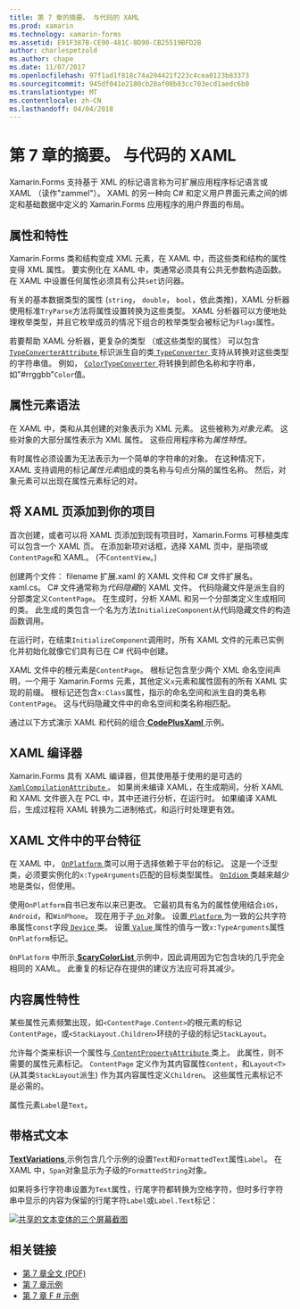 ```yaml
---
title: 第 7 章的摘要。 与代码的 XAML
ms.prod: xamarin
ms.technology: xamarin-forms
ms.assetid: E91F387B-CE90-481C-8D90-CB25519BFD2B
author: charlespetzold
ms.author: chape
ms.date: 11/07/2017
ms.openlocfilehash: 97f1ad1f818c74a294421f223c4cea0123b83373
ms.sourcegitcommit: 945df041e2180cb20af08b83cc703ecd1aedc6b0
ms.translationtype: MT
ms.contentlocale: zh-CN
ms.lasthandoff: 04/04/2018
---
```

# <a name="summary-of-chapter-7-xaml-vs-code"></a>第 7 章的摘要。 与代码的 XAML

Xamarin.Forms 支持基于 XML 的标记语言称为可扩展应用程序标记语言或 XAML （读作"zammel"）。 XAML 的另一种向 C# 和定义用户界面元素之间的绑定和基础数据中定义的 Xamarin.Forms 应用程序的用户界面的布局。

## <a name="properties-and-attributes"></a>属性和特性

Xamarin.Forms 类和结构变成 XML 元素，在 XAML 中，而这些类和结构的属性变得 XML 属性。 要实例化在 XAML 中，类通常必须具有公共无参数构造函数。 在 XAML 中设置任何属性必须具有公共`set`访问器。

有关的基本数据类型的属性 (`string`， `double`， `bool`，依此类推)，XAML 分析器使用标准`TryParse`方法将属性设置转换为这些类型。 XAML 分析器可以方便地处理枚举类型，并且它枚举成员的情况下组合的枚举类型会被标记为`Flags`属性。

若要帮助 XAML 分析器，更复杂的类型 （或这些类型的属性） 可以包含[ `TypeConverterAttribute` ](https://developer.xamarin.com/api/type/Xamarin.Forms.TypeConverterAttribute/)标识派生自的类[ `TypeConverter` ](https://developer.xamarin.com/api/type/Xamarin.Forms.TypeConverter/)支持从转换对这些类型的字符串值。 例如， [ `ColorTypeConverter` ](https://developer.xamarin.com/api/type/Xamarin.Forms.ColorTypeConverter/)将转换到颜色名称和字符串，如"#rrggbb"`Color`值。

## <a name="property-element-syntax"></a>属性元素语法

在 XAML 中，类和从其创建的对象表示为 XML 元素。 这些被称为*对象元素*。 这些对象的大部分属性表示为 XML 属性。 这些应用程序称为*属性特性*。

有时属性必须设置为无法表示为一个简单的字符串的对象。 在这种情况下，XAML 支持调用的标记*属性元素*组成的类名称与句点分隔的属性名称。 然后，对象元素可以出现在属性元素标记的对。

## <a name="adding-a-xaml-page-to-your-project"></a>将 XAML 页添加到你的项目

首次创建，或者可以将 XAML 页添加到现有项目时，Xamarin.Forms 可移植类库可以包含一个 XAML 页。 在添加新项对话框，选择 XAML 页中，是指项或`ContentPage`和 XAML。 (不`ContentView`。)

创建两个文件： filename 扩展.xaml 的 XAML 文件和 C# 文件扩展名。 xaml.cs。 C# 文件通常称为*代码隐藏*的 XAML 文件。 代码隐藏文件是派生自的分部类定义`ContentPage`。 在生成时，分析 XAML 和另一个分部类定义生成相同的类。 此生成的类包含一个名为方法`InitializeComponent`从代码隐藏文件的构造函数调用。

在运行时，在结束`InitializeComponent`调用时，所有 XAML 文件的元素已实例化并初始化就像它们具有已在 C# 代码中创建。

XAML 文件中的根元素是`ContentPage`。 根标记包含至少两个 XML 命名空间声明，一个用于 Xamarin.Forms 元素，其他定义`x`元素和属性固有的所有 XAML 实现的前缀。 根标记还包含`x:Class`属性，指示的命名空间和派生自的类名称`ContentPage`。 这与代码隐藏文件中的命名空间和类名称相匹配。

通过以下方式演示 XAML 和代码的组合[ **CodePlusXaml** ](https://github.com/xamarin/xamarin-forms-book-samples/tree/master/Chapter07)示例。

## <a name="the-xaml-compiler"></a>XAML 编译器

Xamarin.Forms 具有 XAML 编译器，但其使用基于使用的是可选的[ `XamlCompilationAttribute` ](https://developer.xamarin.com/api/type/Xamarin.Forms.Xaml.XamlCompilationAttribute/)。 如果尚未编译 XAML，在生成期间，分析 XAML 和 XAML 文件嵌入在 PCL 中，其中还进行分析，在运行时。 如果编译 XAML 后，生成过程将 XAML 转换为二进制格式，和运行时处理更有效。

## <a name="platform-specificity-in-the-xaml-file"></a>XAML 文件中的平台特征

在 XAML 中， [ `OnPlatform` ](https://developer.xamarin.com/api/type/Xamarin.Forms.OnPlatform%3CT%3E/)类可以用于选择依赖于平台的标记。 这是一个泛型类，必须要实例化的`x:TypeArguments`匹配的目标类型属性。 [ `OnIdiom` ](https://developer.xamarin.com/api/type/Xamarin.Forms.OnIdiom%3CT%3E/)类越来越少地是类似，但使用。

使用`OnPlatform`自书已发布以来已更改。 它最初具有名为的属性使用结合`iOS`， `Android`，和`WinPhone`。 现在用于子[ `On` ](https://developer.xamarin.com/api/type/Xamarin.Forms.On/)对象。 设置[ `Platform` ](https://developer.xamarin.com/api/property/Xamarin.Forms.On.Platform/)为一致的公共字符串属性`const`字段[ `Device` ](https://developer.xamarin.com/api/type/Xamarin.Forms.Device/)类。 设置[ `Value` ](https://developer.xamarin.com/api/property/Xamarin.Forms.On.Value/)属性的值与一致`x:TypeArguments`属性`OnPlatform`标记。

`OnPlatform` 中所示[ **ScaryColorList** ](https://github.com/xamarin/xamarin-forms-book-samples/tree/master/Chapter07/ScaryColorList)示例中，因此调用因为它包含块的几乎完全相同的 XAML。 此重复的标记存在提供的建议方法应可将其减少。

## <a name="the-content-property-attributes"></a>内容属性特性

某些属性元素频繁出现，如`<ContentPage.Content>`的根元素的标记`ContentPage`，或`<StackLayout.Children>`环绕的子级的标记`StackLayout`。

允许每个类来标识一个属性与[ `ContentPropertyAttribute` ](https://developer.xamarin.com/api/type/Xamarin.Forms.ContentPropertyAttribute/)类上。 此属性，则不需要的属性元素标记。 `ContentPage` 定义作为其内容属性`Content`，和`Layout<T>`(从其类`StackLayout`派生) 作为其内容属性定义`Children`。 这些属性元素标记不是必需的。

属性元素`Label`是`Text`。

## <a name="formatted-text"></a>带格式文本

[ **TextVariations** ](https://github.com/xamarin/xamarin-forms-book-samples/tree/master/Chapter07/TextVariations)示例包含几个示例的设置`Text`和`FormattedText`属性`Label`。 在 XAML 中，`Span`对象显示为子级的`FormattedString`对象。

 如果将多行字符串设置为`Text`属性，行尾字符都转换为空格字符，但时多行字符串中显示的内容为保留的行尾字符`Label`或`Label.Text`标记：

 [![共享的文本变体的三个屏幕截图](images/ch07fg03-small.png "格式化文本变体")](images/ch07fg03-large.png#lightbox "格式化文本变体")



## <a name="related-links"></a>相关链接

- [第 7 章全文 (PDF)](https://download.xamarin.com/developer/xamarin-forms-book/XamarinFormsBook-Ch07-Apr2016.pdf)
- [第 7 章示例](https://github.com/xamarin/xamarin-forms-book-samples/tree/master/Chapter07)
- [第 7 章 F # 示例](https://github.com/xamarin/xamarin-forms-book-samples/tree/master/Chapter07/FS/CodePlusXaml)
